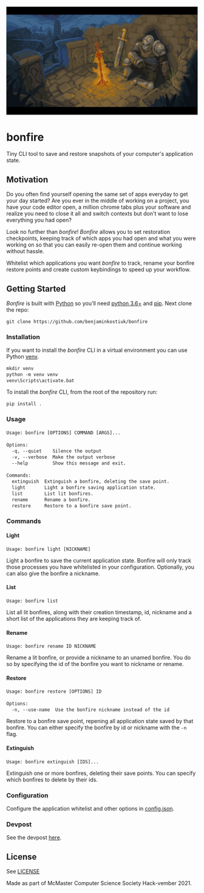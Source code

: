 ![bonfire](bonfire.jpg)

# bonfire
Tiny CLI tool to save and restore snapshots of your computer's application state.

## Motivation
Do you often find yourself opening the same set of apps everyday to get your day started? Are you ever in the middle of working on a project, you have your code editor open, a million chrome tabs plus your software and realize you need to close it all and switch contexts but don't want to lose everything you had open?

Look no further than _bonfire_! _Bonfire_ allows you to set restoration checkpoints, keeping track of which apps you had open and what you were working on so that you can easily re-open them and continue working without hassle.

Whitelist which applications you want _bonfire_ to track, rename your bonfire restore points and create custom keybindings to speed up your workflow. 

## Getting Started
_Bonfire_ is built with [Python](https://www.python.org/) so you'll need [python 3.6+](https://www.python.org/downloads/) and [pip](https://pypi.org/project/pip/).
Next clone the repo:
```
git clone https://github.com/benjaminkostiuk/bonfire
```

### Installation
If you want to install the _bonfire_ CLI in a virtual environment you can use Python [venv](https://docs.python.org/3/library/venv.html). 
```
mkdir venv
python -m venv venv
venv\Scripts\activate.bat
```
To install the _bonfire_ CLI, from the root of the repository run:
```
pip install .
```

### Usage
```shell
Usage: bonfire [OPTIONS] COMMAND [ARGS]...

Options:
  -q, --quiet    Silence the output
  -v, --verbose  Make the output verbose
  --help         Show this message and exit.

Commands:
  extinguish  Extinguish a bonfire, deleting the save point.
  light       Light a bonfire saving application state.
  list        List lit bonfires.
  rename      Rename a bonfire.
  restore     Restore to a bonfire save point.
```
### Commands
#### Light
```
Usage: bonfire light [NICKNAME]
```
Light a bonfire to save the current application state. Bonfire will only track those processes you have whitelisted in your configuration.
Optionally, you can also give the bonfire a nickname.

#### List
```
Usage: bonfire list
```
List all lit bonfires, along with their creation timestamp, id, nickname and a short list of the applications they are keeping track of.

#### Rename
```
Usage: bonfire rename ID NICKNAME
```
Rename a lit bonfire, or provide a nickname to an unamed bonfire. You do so by specifying the id of the bonfire you want to nickname or rename.

#### Restore
```
Usage: bonfire restore [OPTIONS] ID

Options:
  -n, --use-name  Use the bonfire nickname instead of the id
```
Restore to a bonfire save point, repening all application state saved by that bonfire. You can either specify the bonfire by id or nickname with the `-n` flag.

#### Extinguish
```
Usage: bonfire extinguish [IDS]...
```
Extinguish one or more bonfires, deleting their save points. You can specify which bonfires to delete by their ids.

### Configuration
Configure the application whitelist and other options in [config.json](./store/config.json).

### Devpost
See the devpost [here](https://devpost.com/software/bonfire-zji4bu).

## License
See [LICENSE](LICENSE)

Made as part of McMaster Computer Science Society Hack-vember 2021.


